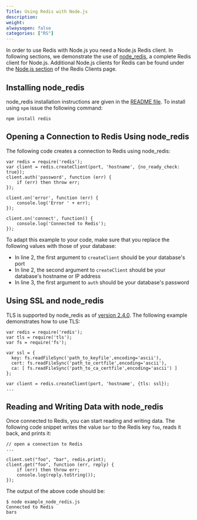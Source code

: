 ```yaml
---
Title: Using Redis with Node.js
description:
weight:
alwaysopen: false
categories: ["RS"]
---
```

In order to use Redis with Node.js you need a Node.js Redis client. In following sections, we demonstrate the use of [node_redis](https://github.com/NodeRedis/node_redis), a complete Redis client for Node.js. Additional Node.js clients for Redis can be found under the [Node.js section](http://redis.io/clients#Node.js) of the Redis Clients page.

## Installing node_redis

node_redis installation instructions are given in the [README file](https://github.com/NodeRedis/node_redis/blob/master/README.md). To install using `npm` issue the following command:

    npm install redis 

## Opening a Connection to Redis Using node_redis

The following code creates a connection to Redis using node_redis:

    var redis = require('redis');
    var client = redis.createClient(port, 'hostname', {no_ready_check: true});
    client.auth('password', function (err) {
        if (err) then throw err;
    });
    
    client.on('error', function (err) {
        console.log('Error ' + err);
    }); 
    
    client.on('connect', function() {
        console.log('Connected to Redis');
    });

To adapt this example to your code, make sure that you replace the following values with those of your database:

- In line 2, the first argument to `createClient` should be your database's port
- In line 2, the second argument to `createClient` should be your database's hostname or IP address
- In line 3, the first argument to `auth` should be your database's password

## Using SSL and node_redis

TLS is supported by node_redis as of [version 2.4.0](https://github.com/NodeRedis/node_redis/releases/tag/v.2.4.0). The following example demonstrates how to use TLS:

    var redis = require('redis');
    var tls = require('tls');
    var fs = require('fs');
    
    var ssl = {
      key: fs.readFileSync('path_to_keyfile',encoding='ascii'),
      cert: fs.readFileSync('path_to_certfile',encoding='ascii'),
      ca: [ fs.readFileSync('path_to_ca_certfile',encoding='ascii') ]
    };
    
    var client = redis.createClient(port, 'hostname', {tls: ssl});
    ...

## Reading and Writing Data with node_redis

Once connected to Redis, you can start reading and writing data. The following code snippet writes the value `bar` to the Redis key `foo`, reads it back, and prints it:

    // open a connection to Redis
    ...
 
    client.set("foo", "bar", redis.print);
    client.get("foo", function (err, reply) {
        if (err) then throw err;
        console.log(reply.toString());
    });

The output of the above code should be:

    $ node example_node_redis.js
    Connected to Redis
    bars
